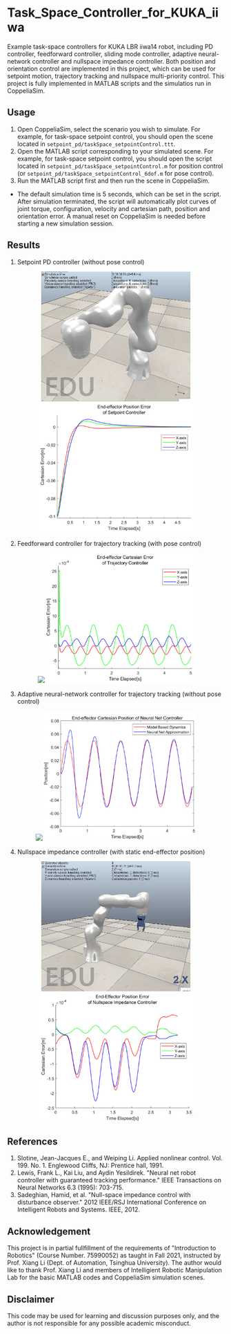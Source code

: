 # Task_Space_Controller_for_KUKA_iiwa
Example task-space controllers for KUKA LBR iiwa14 robot, including PD controller, feedforward controller, sliding mode controller, adaptive neural-network controller and nullspace impedance controller. Both position and orientation control are implemented in this project, which can be used for setpoint motion, trajectory tracking and nullspace multi-priority control. This project is fully implemented in MATLAB scripts and the simulatios run in CoppeliaSim.

## Usage
1. Open CoppeliaSim, select the scenario you wish to simulate. For example, for task-space setpoint control, you should open the scene located in `setpoint_pd/taskSpace_setpointControl.ttt`.
2. Open the MATLAB script corresponding to your simulated scene. For example, for task-space setpoint control, you should open the script located in `setpoint_pd/taskSpace_setpointControl.m` for position control (or `setpoint_pd/taskSpace_setpointControl_6dof.m` for pose control).
3. Run the MATLAB script first and then run the scene in CoppeliaSim.
* The default simulation time is 5 seconds, which can be set in the script. After simulation terminated, the script will automatically plot curves of joint torque, configuration, velocity and cartesian path, position and orientation error. A manual reset on CoppeliaSim is needed before starting a new simulation session. 

## Results
1. Setpoint PD controller (without pose control)
<div align="center">
  <img src="./examples/taskSpace_setpointControl.gif" height=300><img src="./examples/taskSpace_setpointControl.png" height=300>
</div>

2. Feedforward controller for trajectory tracking (with pose control)
<div align="center">
  <img src="./examples/taskSpace_trajff_6dof.gif" height=300><img src="./examples/taskSpace_trajff_6dof.png" height=300>
</div>

3. Adaptive neural-network controller for trajectory tracking (without pose control)
<div align="center">
  <img src="./examples/taskSpace_trajnn.gif" height=300><img src="./examples/taskSpace_trajnn.png" height=300>
</div>

4. Nullspace impedance controller (with static end-effector position)
<div align="center">
  <img src="./examples/nullSpace_impedance.gif" height=300><img src="./examples/nullSpace_impedance.png" height=300>
</div>

## References
1. Slotine, Jean-Jacques E., and Weiping Li. Applied nonlinear control. Vol. 199. No. 1. Englewood Cliffs, NJ: Prentice hall, 1991.
2. Lewis, Frank L., Kai Liu, and Aydin Yesildirek. "Neural net robot controller with guaranteed tracking performance." IEEE Transactions on Neural Networks 6.3 (1995): 703-715.
3. Sadeghian, Hamid, et al. "Null-space impedance control with disturbance observer." 2012 IEEE/RSJ International Conference on Intelligent Robots and Systems. IEEE, 2012.

## Acknowledgement
This project is in partial fullfillment of the requirements of "Introduction to Robotics" (Course Number. 75990052) as taught in Fall 2021, instructed by Prof. Xiang Li (Dept. of Automation, Tsinghua University). The author would like to thank Prof. Xiang Li and members of Intelligient Robotic Manipulation Lab for the basic MATLAB codes and CoppeliaSim simulation scenes.

## Disclaimer
This code may be used for learning and discussion purposes only, and the author is not responsible for any possible academic misconduct.
